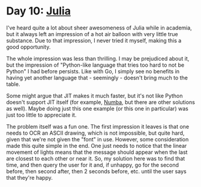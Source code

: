 # Day 10: [Julia](https://julialang.org/)

I've heard quite a lot about sheer awesomeness of Julia while in academia, but
it always left an impression of a hot air balloon with very little true
substance. Due to that impression, I never tried it myself, making this a good
opportunity.

The whole impression was less than thrilling. I may be prejudiced about it, but
the impression of "Python-like language that tries too hard to not be Python" I
had before persists. Like with Go, I simply see no benefits in having yet
another language that - seemingly - doesn't bring much to the table.

Some might argue that JIT makes it much faster, but it's not like Python
doesn't support JIT itself (for example, [Numba](https://numba.pydata.org/),
but there are other solutions as well). Maybe doing just this one example (or
this one in particular) was just too little to appreciate it.

The problem itself was a fun one. The first impression it leaves is that one
needs to OCR an ASCII drawing, which is not impossible, but quite hard, given
that we're not given the "font" in use. However, some consideration made this
quite simple in the end. One just needs to notice that the linear movement of
lights means that the message should appear when the last are closest to each
other or near it. So, my solution here was to find that time, and then query
the user for it and, if unhappy, go for the second before, then second after,
then 2 seconds before, etc. until the user says that they're happy.
